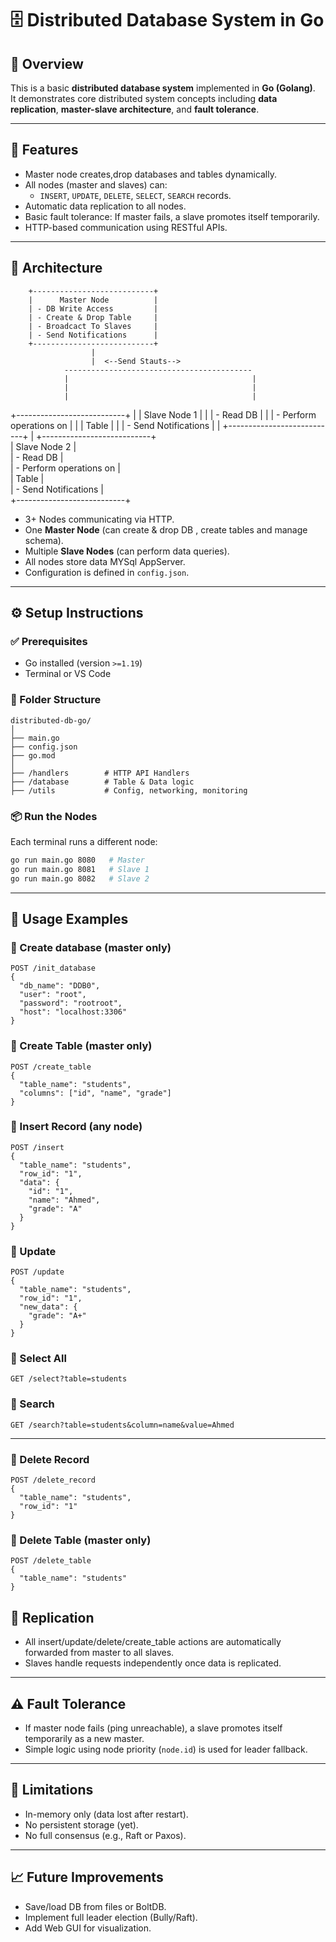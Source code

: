 
# 🗄️ Distributed Database System in Go

## 📌 Overview

This is a basic **distributed database system** implemented in **Go (Golang)**.  
It demonstrates core distributed system concepts including **data replication**, **master-slave architecture**, and **fault tolerance**.

---

## 🚀 Features

- Master node creates,drop databases and tables dynamically.
- All nodes (master and slaves) can:
  - `INSERT`, `UPDATE`, `DELETE`, `SELECT`, `SEARCH` records.
- Automatic data replication to all nodes.
- Basic fault tolerance: If master fails, a slave promotes itself temporarily.
- HTTP-based communication using RESTful APIs.

---

## 🧱 Architecture 

        +---------------------------+
        |      Master Node          |
        | - DB Write Access         | 
        | - Create & Drop Table     |  
        | - Broadcact To Slaves     | 
        | - Send Notifications      |
        +---------------------------+
                      |
                      |  <--Send Stauts-->
                ------------------------------------------
                |                                         | 
                |                                         |
                |                                         |
  +---------------------------+                           |
  |      Slave Node  1        |                           |
  | - Read DB                 |                           |
  | - Perform operations on   |                           |
  |  Table                    |                           | 
  | - Send Notifications      |                           |
  +---------------------------+                           |
                                                          +---------------------------+                           
                                                          |      Slave Node  2        |                           
                                                          | - Read DB                 |                           
                                                          | - Perform operations on   |                           
                                                          |  Table                    |                            
                                                          | - Send Notifications      |                           
                                                          +---------------------------+ 


        

- 3+ Nodes communicating via HTTP.
- One **Master Node** (can create & drop DB , create tables and manage schema).
- Multiple **Slave Nodes** (can perform data queries).
- All nodes store data MYSql AppServer.
- Configuration is defined in `config.json`.

---

## ⚙️ Setup Instructions

### ✅ Prerequisites

- Go installed (version `>=1.19`)
- Terminal or VS Code

### 📁 Folder Structure

```
distributed-db-go/
│
├── main.go
├── config.json
├── go.mod
│
├── /handlers        # HTTP API Handlers
├── /database        # Table & Data logic
├── /utils           # Config, networking, monitoring
```

### 📦 Run the Nodes

Each terminal runs a different node:

```bash
go run main.go 8080   # Master
go run main.go 8081   # Slave 1
go run main.go 8082   # Slave 2
```

---

## 🧪 Usage Examples
### 📌 Create database (master only)

```http
POST /init_database
{
  "db_name": "DDB0",
  "user": "root",
  "password": "rootroot",
  "host": "localhost:3306"
}
```

### 📌 Create Table (master only)

```http
POST /create_table
{
  "table_name": "students",
  "columns": ["id", "name", "grade"]
}
```

### 📌 Insert Record (any node)

```http
POST /insert
{
  "table_name": "students",
  "row_id": "1",
  "data": {
    "id": "1",
    "name": "Ahmed",
    "grade": "A"
  }
}
```

### 📌 Update

```http
POST /update
{
  "table_name": "students",
  "row_id": "1",
  "new_data": {
    "grade": "A+"
  }
}
```

### 📌 Select All

```http
GET /select?table=students
```

### 📌 Search

```http
GET /search?table=students&column=name&value=Ahmed
```

---

### 📌 Delete Record

```http
POST /delete_record
{
  "table_name": "students",
  "row_id": "1"
}
```

### 📌 Delete Table (master only)

```http
POST /delete_table
{
  "table_name": "students"
}
```

## 🔁 Replication

- All insert/update/delete/create_table actions are automatically forwarded from master to all slaves.
- Slaves handle requests independently once data is replicated.

---

## ⚠️ Fault Tolerance

- If master node fails (ping unreachable), a slave promotes itself temporarily as a new master.
- Simple logic using node priority (`node.id`) is used for leader fallback.

---

## 📌 Limitations

- In-memory only (data lost after restart).
- No persistent storage (yet).
- No full consensus (e.g., Raft or Paxos).

---

## 📈 Future Improvements

- Save/load DB from files or BoltDB.
- Implement full leader election (Bully/Raft).
- Add Web GUI for visualization.


